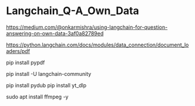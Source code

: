 # Langchain_Q-A_Own_Data

https://medium.com/@onkarmishra/using-langchain-for-question-answering-on-own-data-3af0a82789ed

https://python.langchain.com/docs/modules/data_connection/document_loaders/pdf

pip install pypdf

pip install -U langchain-community

pip install pydub
pip install yt_dlp

sudo apt install ffmpeg -y